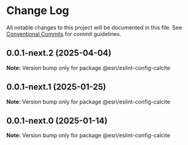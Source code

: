# Change Log

All notable changes to this project will be documented in this file.
See [Conventional Commits](https://conventionalcommits.org) for commit guidelines.

## 0.0.1-next.2 (2025-04-04)

**Note:** Version bump only for package @esri/eslint-config-calcite

## 0.0.1-next.1 (2025-01-25)

**Note:** Version bump only for package @esri/eslint-config-calcite

## 0.0.1-next.0 (2025-01-14)

**Note:** Version bump only for package @esri/eslint-config-calcite
